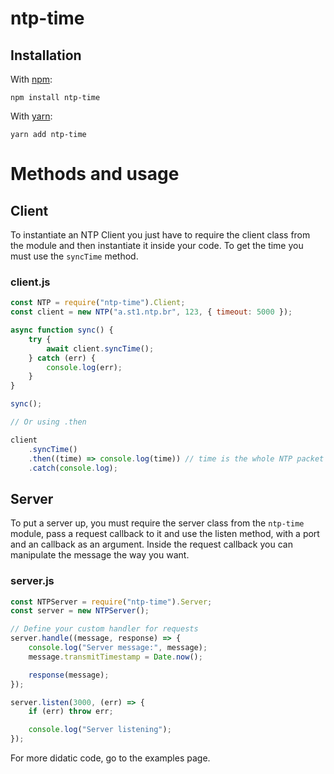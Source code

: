 # ntp-time

## Installation

With [npm](https://npmjs.com):

    npm install ntp-time

With [yarn](https://yarnpkg.com):

    yarn add ntp-time

# Methods and usage

## Client

To instantiate an NTP Client you just have to require the client class from the module and then instantiate it inside your code. To get the time you must use the `syncTime` method.

### client.js

```javascript
const NTP = require("ntp-time").Client;
const client = new NTP("a.st1.ntp.br", 123, { timeout: 5000 });

async function sync() {
	try {
		await client.syncTime();
	} catch (err) {
		console.log(err);
	}
}

sync();

// Or using .then

client
	.syncTime()
	.then((time) => console.log(time)) // time is the whole NTP packet
	.catch(console.log);
```

## Server

To put a server up, you must require the server class from the `ntp-time` module, pass a request callback to it and use the listen method, with a port and an callback as an argument. Inside the request callback you can manipulate the message the way you want.

### server.js

```javascript
const NTPServer = require("ntp-time").Server;
const server = new NTPServer();

// Define your custom handler for requests
server.handle((message, response) => {
	console.log("Server message:", message);
	message.transmitTimestamp = Date.now();

	response(message);
});

server.listen(3000, (err) => {
	if (err) throw err;

	console.log("Server listening");
});
```

For more didatic code, go to the examples page.
